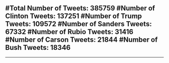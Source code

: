 #Total Number of Tweets: 385759 
#Number of Clinton Tweets: 137251
#Number of Trump Tweets: 109572
#Number of Sanders Tweets: 67332
#Number of Rubio Tweets: 31416
#Number of Carson Tweets: 21844
#Number of Bush Tweets: 18346
---
---
